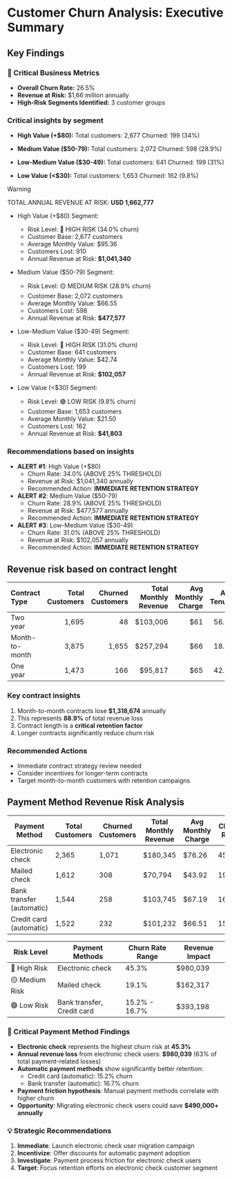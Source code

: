 # Customer Churn Analysis: Executive Summary

## Key Findings

### 🚨 Critical Business Metrics

- **Overall Churn Rate:** 26.5%
- **Revenue at Risk:** $1,66 million annually
- **High-Risk Segments Identified:** 3 customer groups

### Critical insights by segment

- **High Value (+$80):**
    Total customers: 2,677
    Churned: 199 (34%)

- **Medium Value ($50-79):**
    Total customers: 2,072
    Churned: 598 (28.9%)

- **Low-Medium Value ($30-49):**
    Total customers: 641
    Churned: 199 (31%)

- **Low Value (<$30):**
    Total customers: 1,653
    Churned: 162 (9.8%)

> [!WARNING]
> TOTAL ANNUAL REVENUE AT RISK: **USD 1,662,777**

- High Value (+$80) Segment:
   - Risk Level: 🔴 HIGH RISK (34.0% churn)
   - Customer Base: 2,677 customers
   - Average Monthly Value: $95.36
   - Customers Lost: 910
   - Annual Revenue at Risk: **$1,041,340**

- Medium Value ($50-79) Segment:
   - Risk Level: 🟡 MEDIUM RISK (28.9% churn)
   - Customer Base: 2,072 customers
   - Average Monthly Value: $66.55
   - Customers Lost: 598
   - Annual Revenue at Risk: **$477,577**

- Low-Medium Value ($30-49) Segment:
   - Risk Level: 🔴 HIGH RISK (31.0% churn)
   - Customer Base: 641 customers
   - Average Monthly Value: $42.74
   - Customers Lost: 199
   - Annual Revenue at Risk: **$102,057**

- Low Value (<$30) Segment:
   - Risk Level: 🟢 LOW RISK (9.8% churn)
   - Customer Base: 1,653 customers
   - Average Monthly Value: $21.50
   - Customers Lost: 162
   - Annual Revenue at Risk: **$41,803**

### Recommendations based on insights

- **ALERT #1**: High Value (+$80)
   - Churn Rate: 34.0% (ABOVE 25% THRESHOLD)
   - Revenue at Risk: $1,041,340 annually
   - Recommended Action: **IMMEDIATE RETENTION STRATEGY**
- **ALERT #2**: Medium Value ($50-79)
   - Churn Rate: 28.9% (ABOVE 25% THRESHOLD)
   - Revenue at Risk: $477,577 annually
   - Recommended Action: **IMMEDIATE RETENTION STRATEGY**
- **ALERT #3**: Low-Medium Value ($30-49)
   - Churn Rate: 31.0% (ABOVE 25% THRESHOLD)
   - Revenue at Risk: $102,057 annually
   - Recommended Action: **IMMEDIATE RETENTION STRATEGY**

## Revenue risk based on contract lenght

| Contract Type     | Total Customers | Churned Customers | Total Monthly Revenue | Avg Monthly Charge | Avg Tenure | Churn Rate | Annual Revenue Lost |
|:------------------|-------------------:|---------------------:|-------------------------:|----------------------:|--------------:|--------------:|----------------------:|
| Two year          | 1,695              | 48                   | $103,006                 | $61                   | 56.74         | 2.8%          | $35,004               |
| Month-to-month    | 3,875              | 1,655                | $257,294                 | $66                   | 18.04         | 42.7%         | $1,318,674            |
| One year          | 1,473              | 166                  | $95,817                  | $65                   | 42.04         | 11.3%         | $129,577              |

### Key contract insights

1. Month-to-month contracts lose **$1,318,674** annually
2. This represents **88.9%** of total revenue loss
3. Contract length is a **critical retention factor**
4. Longer contracts significantly reduce churn risk

### Recommended Actions

- Immediate contract strategy review needed
- Consider incentives for longer-term contracts
- Target month-to-month customers with retention campaigns

## Payment Method Revenue Risk Analysis

| Payment Method | Total Customers | Churned Customers | Total Monthly Revenue | Avg Monthly Charge | Churn Rate | Annual Revenue at Risk |
|----------------|-----------------|-------------------|----------------------|-------------------|------------|----------------------|
| Electronic check | 2,365 | 1,071 | $180,345 | $76.26 | 45.3% | $980,039 |
| Mailed check | 1,612 | 308 | $70,794 | $43.92 | 19.1% | $162,317 |
| Bank transfer (automatic) | 1,544 | 258 | $103,745 | $67.19 | 16.7% | $208,028 |
| Credit card (automatic) | 1,522 | 232 | $101,232 | $66.51 | 15.2% | $185,170 |

| Risk Level | Payment Methods | Churn Rate Range | Revenue Impact |
|------------|-----------------|------------------|----------------|
| 🔴 High Risk | Electronic check | 45.3% | $980,039 |
| 🟡 Medium Risk | Mailed check | 19.1% | $162,317 |
| 🟢 Low Risk | Bank transfer, Credit card | 15.2% - 16.7% | $393,198 |

### 🚨 Critical Payment Method Findings

- **Electronic check** represents the highest churn risk at **45.3%**
- **Annual revenue loss** from electronic check users: **$980,039** (63% of total payment-related losses)
- **Automatic payment methods** show significantly better retention:
  - Credit card (automatic): 15.2% churn
  - Bank transfer (automatic): 16.7% churn
- **Payment friction hypothesis**: Manual payment methods correlate with higher churn
- **Opportunity**: Migrating electronic check users could save **$490,000+ annually**

### 💡 Strategic Recommendations

1. **Immediate**: Launch electronic check user migration campaign
2. **Incentivize**: Offer discounts for automatic payment adoption
3. **Investigate**: Payment process friction for electronic check users
4. **Target**: Focus retention efforts on electronic check customer segment
